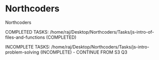 # Northcoders
 Northcoders
 
 COMPLETED TASKS:
 /home/raj/Desktop/Northcoders/Tasks/js-intro-of-files-and-functions (COMPLETED)
 
 
 INCOMPLETE TASKS:
 /home/raj/Desktop/Northcoders/Tasks/js-intro-problem-solving (INCOMPLETE) - CONTINUE FROM S3 Q3
